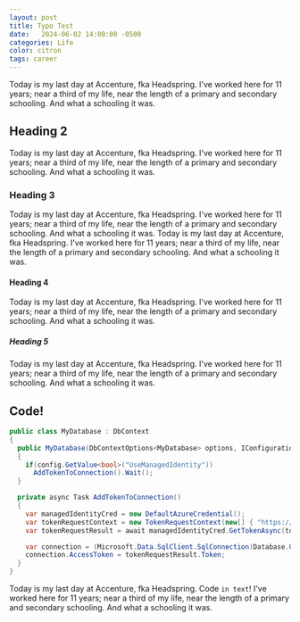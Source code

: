 ```yaml
---
layout: post
title: Typo Test
date:   2024-06-02 14:00:00 -0500
categories: Life
color: citron
tags: career
---
```


Today is my last day at Accenture, fka Headspring. I've worked here for 11 years; near a third of my life, near the length of a primary and secondary schooling. And what a schooling it was.

## Heading 2

Today is my last day at Accenture, fka Headspring. I've worked here for 11 years; near a third of my life, near the length of a primary and secondary schooling. And what a schooling it was.

### Heading 3

Today is my last day at Accenture, fka Headspring. I've worked here for 11 years; near a third of my life, near the length of a primary and secondary schooling. And what a schooling it was. Today is my last day at Accenture, fka Headspring. I've worked here for 11 years; near a third of my life, near the length of a primary and secondary schooling. And what a schooling it was.

#### Heading 4

Today is my last day at Accenture, fka Headspring. I've worked here for 11 years; near a third of my life, near the length of a primary and secondary schooling. And what a schooling it was.

##### Heading 5

Today is my last day at Accenture, fka Headspring. I've worked here for 11 years; near a third of my life, near the length of a primary and secondary schooling. And what a schooling it was.

## Code!

```csharp
public class MyDatabase : DbContext
{
  public MyDatabase(DbContextOptions<MyDatabase> options, IConfiguration config) : base(options)
  {
    if(config.GetValue<bool>("UseManagedIdentity"))
      AddTokenToConnection().Wait();
  }

  private async Task AddTokenToConnection()
  {
    var managedIdentityCred = new DefaultAzureCredential();
    var tokenRequestContext = new TokenRequestContext(new[] { "https://database.windows.net//.default" });
    var tokenRequestResult = await managedIdentityCred.GetTokenAsync(tokenRequestContext);

    var connection = (Microsoft.Data.SqlClient.SqlConnection)Database.GetDbConnection();
    connection.AccessToken = tokenRequestResult.Token;
  }
}
```


Today is my last day at Accenture, fka Headspring. Code `in text`! I've worked here for 11 years; near a third of my life, near the length of a primary and secondary schooling. And what a schooling it was.





